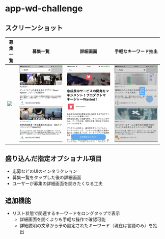 # app-wd-challenge

## スクリーンショット
|募集一覧|募集一覧|詳細画面|手軽なキーワード抽出|
|---|---|---|---|
|![](./image/demo.gif)|![](./image/ss1.png)|![](./image/ss3.png)|![](./image/ss2.png)|

## 盛り込んだ指定オプショナル項目
* 応募などのUIのインタラクション
* 募集一覧をタップした後の詳細画面
* ユーザーが募集の詳細画面を開きたくなる工夫

## 追加機能
* リスト状態で関連するキーワードをロングタップで表示
    - 詳細画面を開くよりも手軽な操作で確認可能
    - 詳細説明の文章から予め設定されたキーワード（現在は言語のみ）を抽出